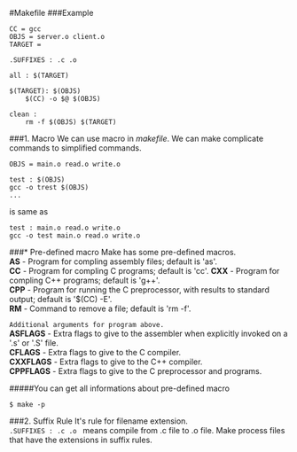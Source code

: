#Makefile
###Example
```
CC = gcc
OBJS = server.o client.o
TARGET = 

.SUFFIXES : .c .o

all : $(TARGET)

$(TARGET): $(OBJS)
	$(CC) -o $@ $(OBJS)

clean :
	rm -f $(OBJS) $(TARGET)
```	
###1. Macro
We can use macro in *makefile*. We can make complicate commands to simplified commands.

```
OBJS = main.o read.o write.o

test : $(OBJS)
gcc -o trest $(OBJS)
...
```
is same as

```
test : main.o read.o write.o
gcc -o test main.o read.o write.o
```

###* Pre-defined macro
Make has some pre-defined macros.  
**AS** - Program for compling assembly files; default is 'as'.  
**CC** - Program for compling C programs; default is 'cc'.
**CXX** - Program for compling C++ programs; default is 'g++'.  
**CPP** - Program for running the C preprocessor, with results to standard output; default is '$(CC) -E'.  
**RM** - Command to remove a file; default is 'rm -f'.

`Additional arguments for program above.`  
**ASFLAGS** - Extra flags to give to the assembler when explicitly invoked on a '.s' or '.S' file.  
**CFLAGS** - Extra flags to give to the C compiler.  
**CXXFLAGS** - Extra flags to give to the C++ compiler.  
**CPPFLAGS** - Extra flags to give to the C preprocessor and programs.

#####You can get all informations about pre-defined macro
```
$ make -p
```
###2. Suffix Rule
 It's rule for filename extension.  
`.SUFFIXES : .c .o ` means compile from .c file to .o file.  Make process files that have the extensions in suffix rules.
